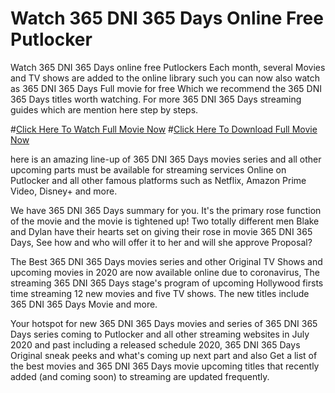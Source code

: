 # Watch 365 DNI 365 Days Online Free Putlocker

Watch 365 DNI 365 Days online free Putlockers Each month, several Movies and TV shows are added to the online library such you can now also watch as 365 DNI 365 Days Full movie for free Which we recommend the 365 DNI 365 Days titles worth watching. For more 365 DNI 365 Days streaming guides which are mention here step by steps.

#[Click Here To Watch Full Movie Now](https://t.co/hAca2lfmPD)
#[Click Here To Download Full Movie Now](https://t.co/hAca2lfmPD)

here is an amazing line-up of 365 DNI 365 Days movies series and all other upcoming parts must be available for streaming services Online on Putlocker and all other famous platforms such as Netflix, Amazon Prime Video, Disney+ and more.

We have 365 DNI 365 Days summary for you. It's the primary rose function of the movie and the movie is tightened up! Two totally different men Blake and Dylan have their hearts set on giving their rose in movie 365 DNI 365 Days, See how and who will offer it to her and will she approve Proposal?

The Best 365 DNI 365 Days movies series and other Original TV Shows and upcoming movies in 2020 are now available online due to coronavirus, The streaming 365 DNI 365 Days stage's program of upcoming Hollywood firsts time streaming 12 new movies and five TV shows. The new titles include 365 DNI 365 Days Movie and more.

Your hotspot for new 365 DNI 365 Days movies and series of 365 DNI 365 Days series coming to Putlocker and all other streaming websites in July 2020 and past including a released schedule 2020, 365 DNI 365 Days Original sneak peeks and what's coming up next part and also Get a list of the best movies and 365 DNI 365 Days movie upcoming titles that recently added (and coming soon) to streaming are updated frequently.
